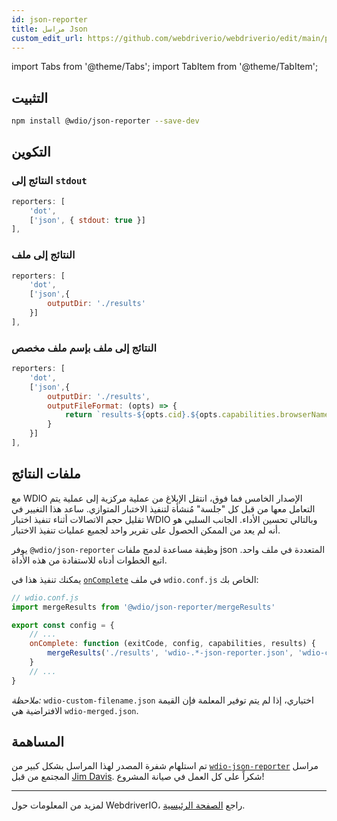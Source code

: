 ```yaml
---
id: json-reporter
title: مراسل Json
custom_edit_url: https://github.com/webdriverio/webdriverio/edit/main/packages/wdio-json-reporter/README.md
---
```


import Tabs from '@theme/Tabs';
import TabItem from '@theme/TabItem';


## التثبيت

```bash
npm install @wdio/json-reporter --save-dev
```

## التكوين

### النتائج إلى `stdout`

```js
reporters: [
    'dot',
    ['json', { stdout: true }]
],
```

### النتائج إلى ملف

```js
reporters: [
    'dot',
    ['json',{
        outputDir: './results'
    }]
],
```

### النتائج إلى ملف بإسم ملف مخصص

```js
reporters: [
    'dot',
    ['json',{
        outputDir: './results',
        outputFileFormat: (opts) => {
            return `results-${opts.cid}.${opts.capabilities.browserName}.json`
        }
    }]
],
```

## ملفات النتائج

مع WDIO الإصدار الخامس فما فوق، انتقل الإبلاغ من عملية مركزية إلى عملية يتم التعامل معها من قبل كل "جلسة" مُنشأة لتنفيذ الاختبار المتوازي. ساعد هذا التغيير في تقليل حجم الاتصالات أثناء تنفيذ اختبار WDIO وبالتالي تحسين الأداء. الجانب السلبي هو أنه لم يعد من الممكن الحصول على تقرير واحد لجميع عمليات تنفيذ الاختبار.

يوفر `@wdio/json-reporter` وظيفة مساعدة لدمج ملفات json المتعددة في ملف واحد. اتبع الخطوات أدناه للاستفادة من هذه الأداة.

يمكنك تنفيذ هذا في [`onComplete`](https://webdriver.io/docs/configuration#oncomplete) في ملف `wdio.conf.js` الخاص بك:

```javascript
// wdio.conf.js
import mergeResults from '@wdio/json-reporter/mergeResults'

export const config = {
    // ...
    onComplete: function (exitCode, config, capabilities, results) {
        mergeResults('./results', 'wdio-.*-json-reporter.json', 'wdio-custom-filename.json')
    }
    // ...
}
```

_ملاحظة:_ `wdio-custom-filename.json` اختياري، إذا لم يتم توفير المعلمة فإن القيمة الافتراضية هي `wdio-merged.json`.

## المساهمة

تم استلهام شفرة المصدر لهذا المراسل بشكل كبير من [`wdio-json-reporter`](https://github.com/fijijavis/wdio-json-reporter) مراسل المجتمع من قبل [Jim Davis](https://github.com/fijijavis). شكراً على كل العمل في صيانة المشروع!

---

لمزيد من المعلومات حول WebdriverIO، راجع [الصفحة الرئيسية](http://webdriver.io).